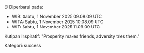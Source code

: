 ⏰ Diperbarui pada:
- WIB: Sabtu, 1 November 2025 09.08.09 UTC
- WITA: Sabtu, 1 November 2025 10.08.09 UTC
- WIT: Sabtu, 1 November 2025 11.08.09 UTC

Kutipan Inspiratif:
"Prosperity makes friends, adversity tries them."


Kategori: success

